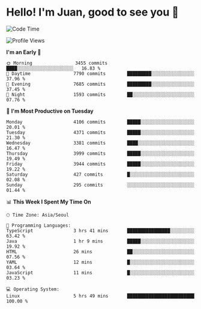 # Hello! I'm Juan, good to see you 👋

<!--
**Y-k-Y/Y-k-Y** is a ✨ _special_ ✨ repository because its `README.md` (this file) appears on your GitHub profile.

Here are some ideas to get you started:

- 🔭 I’m currently working on ...
- 🌱 I’m currently learning ...
- 👯 I’m looking to collaborate on ...
- 🤔 I’m looking for help with ...
- 💬 Ask me about ...
- 📫 How to reach me: ...
- 😄 Pronouns: ...
- ⚡ Fun fact: ...
-->
<!--
![Profile views](https://gpvc.arturio.dev/Y-k-Y)

[![Omid Nikrah StackOverflow](https://github-readme-stackoverflow.vercel.app/?userID=9517076)](https://stackoverflow.com/users/9517076/i-have-10-fingers)
-->

<!--START_SECTION:waka-->
![Code Time](http://img.shields.io/badge/Code%20Time-1%2C768%20hrs%206%20mins-blue)

![Profile Views](http://img.shields.io/badge/Profile%20Views-0-blue)

**I'm an Early 🐤** 

```text
🌞 Morning                3455 commits        ████░░░░░░░░░░░░░░░░░░░░░   16.83 % 
🌆 Daytime                7790 commits        █████████░░░░░░░░░░░░░░░░   37.96 % 
🌃 Evening                7685 commits        █████████░░░░░░░░░░░░░░░░   37.45 % 
🌙 Night                  1593 commits        ██░░░░░░░░░░░░░░░░░░░░░░░   07.76 % 
```
📅 **I'm Most Productive on Tuesday** 

```text
Monday                   4106 commits        █████░░░░░░░░░░░░░░░░░░░░   20.01 % 
Tuesday                  4371 commits        █████░░░░░░░░░░░░░░░░░░░░   21.30 % 
Wednesday                3381 commits        ████░░░░░░░░░░░░░░░░░░░░░   16.47 % 
Thursday                 3999 commits        █████░░░░░░░░░░░░░░░░░░░░   19.49 % 
Friday                   3944 commits        █████░░░░░░░░░░░░░░░░░░░░   19.22 % 
Saturday                 427 commits         █░░░░░░░░░░░░░░░░░░░░░░░░   02.08 % 
Sunday                   295 commits         ░░░░░░░░░░░░░░░░░░░░░░░░░   01.44 % 
```


📊 **This Week I Spent My Time On** 

```text
🕑︎ Time Zone: Asia/Seoul

💬 Programming Languages: 
TypeScript               3 hrs 41 mins       ████████████████░░░░░░░░░   63.42 % 
Java                     1 hr 9 mins         █████░░░░░░░░░░░░░░░░░░░░   19.92 % 
HTML                     26 mins             ██░░░░░░░░░░░░░░░░░░░░░░░   07.56 % 
YAML                     12 mins             █░░░░░░░░░░░░░░░░░░░░░░░░   03.64 % 
JavaScript               11 mins             █░░░░░░░░░░░░░░░░░░░░░░░░   03.23 % 

💻 Operating System: 
Linux                    5 hrs 49 mins       █████████████████████████   100.00 % 
```


<!--END_SECTION:waka-->
